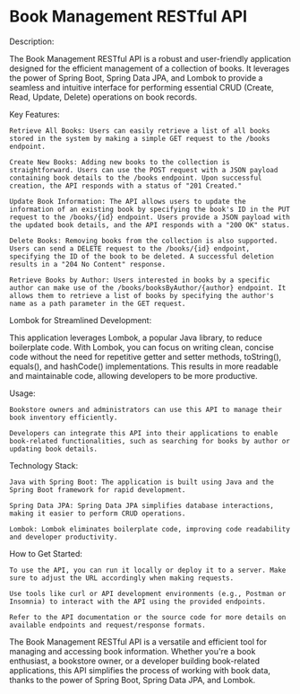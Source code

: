 # Book Management RESTful API

Description:

The Book Management RESTful API is a robust and user-friendly application designed for the efficient management of a collection of books. It leverages the power of Spring Boot, Spring Data JPA, and Lombok to provide a seamless and intuitive interface for performing essential CRUD (Create, Read, Update, Delete) operations on book records.

Key Features:

    Retrieve All Books: Users can easily retrieve a list of all books stored in the system by making a simple GET request to the /books endpoint.

    Create New Books: Adding new books to the collection is straightforward. Users can use the POST request with a JSON payload containing book details to the /books endpoint. Upon successful creation, the API responds with a status of "201 Created."

    Update Book Information: The API allows users to update the information of an existing book by specifying the book's ID in the PUT request to the /books/{id} endpoint. Users provide a JSON payload with the updated book details, and the API responds with a "200 OK" status.

    Delete Books: Removing books from the collection is also supported. Users can send a DELETE request to the /books/{id} endpoint, specifying the ID of the book to be deleted. A successful deletion results in a "204 No Content" response.

    Retrieve Books by Author: Users interested in books by a specific author can make use of the /books/booksByAuthor/{author} endpoint. It allows them to retrieve a list of books by specifying the author's name as a path parameter in the GET request.

Lombok for Streamlined Development:

This application leverages Lombok, a popular Java library, to reduce boilerplate code. With Lombok, you can focus on writing clean, concise code without the need for repetitive getter and setter methods, toString(), equals(), and hashCode() implementations. This results in more readable and maintainable code, allowing developers to be more productive.

Usage:

    Bookstore owners and administrators can use this API to manage their book inventory efficiently.

    Developers can integrate this API into their applications to enable book-related functionalities, such as searching for books by author or updating book details.

Technology Stack:

    Java with Spring Boot: The application is built using Java and the Spring Boot framework for rapid development.

    Spring Data JPA: Spring Data JPA simplifies database interactions, making it easier to perform CRUD operations.

    Lombok: Lombok eliminates boilerplate code, improving code readability and developer productivity.

How to Get Started:

    To use the API, you can run it locally or deploy it to a server. Make sure to adjust the URL accordingly when making requests.

    Use tools like curl or API development environments (e.g., Postman or Insomnia) to interact with the API using the provided endpoints.

    Refer to the API documentation or the source code for more details on available endpoints and request/response formats.

The Book Management RESTful API is a versatile and efficient tool for managing and accessing book information. Whether you're a book enthusiast, a bookstore owner, or a developer building book-related applications, this API simplifies the process of working with book data, thanks to the power of Spring Boot, Spring Data JPA, and Lombok.

